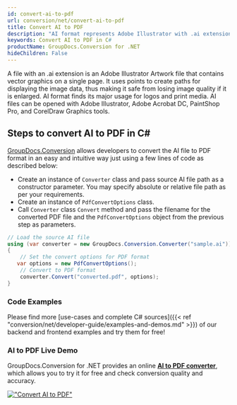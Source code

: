 ```yaml
---
id: convert-ai-to-pdf
url: conversion/net/convert-ai-to-pdf
title: Convert AI to PDF
description: "AI format represents Adobe Illustrator with .ai extension. Learn how to convert AI to PDF file programmatically in C# language using GroupDocs.Conversion for .NET library."
keywords: Convert AI to PDF in C#
productName: GroupDocs.Conversion for .NET
hideChildren: False
---
```


A file with an .ai extension is an Adobe Illustrator Artwork file that contains vector graphics on a single page. It uses points to create paths for displaying the image data, thus making it safe from losing image quality if it is enlarged. AI format finds its major usage for logos and print media. AI files can be opened with Adobe Illustrator, Adobe Acrobat DC, PaintShop Pro, and CorelDraw Graphics tools.

## Steps to convert AI to PDF in C#

[GroupDocs.Conversion](https://products.groupdocs.com/conversion/net) allows developers to convert the AI file to PDF format in an easy and intuitive way just using a few lines of code as described below:

* Create an instance of `Converter` class and pass source AI file path as a constructor parameter. You may specify absolute or relative file path as per your requirements. 
* Create an instance of `PdfConvertOptions` class.
* Call `Converter` class `Convert` method and pass the filename for the converted PDF file and the `PdfConvertOptions` object from the previous step as parameters.

```csharp
// Load the source AI file
using (var converter = new GroupDocs.Conversion.Converter("sample.ai"))
{
    // Set the convert options for PDF format
   var options = new PdfConvertOptions();
    // Convert to PDF format
    converter.Convert("converted.pdf", options);
}
```

### Code Examples

Please find more [use-cases and complete C# sources]({{< ref "conversion/net/developer-guide/examples-and-demos.md" >}}) of our backend and frontend examples and try them for free!

### AI to PDF Live Demo

GroupDocs.Conversion for .NET provides an online [**AI to PDF converter**](https://products.groupdocs.app/conversion/ai-to-pdf), which allows you to try it for free and check conversion quality and accuracy.

[!["Convert AI to PDF"](conversion/net/images/convert-to-pdf/convert-ai-to-pdf.png)](https://products.groupdocs.app/conversion/ai-to-pdf)